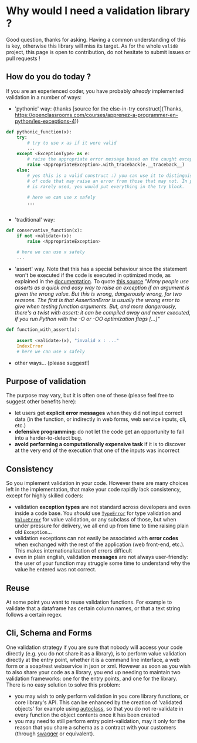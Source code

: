 # Why would I need a validation library ?

Good question, thanks for asking. Having a common understanding of this is key, otherwise this library will miss its target. As for the whole `valid8` project, this page is open to contribution, do not hesitate to submit issues or pull requests !

## How do you do today ?

If you are an experienced coder, you have probably *already* implemented validation in a number of ways:

 * 'pythonic' way: (thanks [source for the else-in-try construct](Thanks, https://openclassrooms.com/courses/apprenez-a-programmer-en-python/les-exceptions-4))

```python
def pythonic_function(x):
    try:
        # try to use x as if it were valid
        ...
    except <ExceptionType> as e:
        # raise the appropriate error message based on the caught exception
        raise <AppropriateException>.with_traceback(e.__traceback__)
    else:
        # yes this is a valid construct :) you can use it to distinguish the lines
        # of code that may raise an error from those that may not. In practice it
        # is rarely used, you would put everything in the try block. 
        
        # here we can use x safely
        ...
        
```

 * 'traditional' way:

```python
def conservative_function(x):
    if not <validate>(x):
        raise <AppropriateException>
    
    # here we can use x safely
    ...
```

 * 'assert' way. Note that this has a special behaviour since the statement won't be executed if the code is executed in optimized mode, as explained in the [documentation](https://docs.python.org/3/reference/simple_stmts.html#the-assert-statement). To quote [this source](https://mail.python.org/pipermail/python-list/2013-November/660568.html) *"Many people use asserts as a quick and easy way to raise an exception if 
an argument is given the wrong value. But this is wrong, dangerously wrong, for two reasons. The first is that AssertionError is usually the wrong error to give when testing function arguments. But, and more dangerously, there's a twist with assert: it can be 
compiled away and never executed, if you run Python with the -O or -OO 
optimization flags [...]"*

```python
def function_with_assert(x):
    
    assert <validate>(x), "invalid x : ..."
    IndexError
    # here we can use x safely
```

 * other ways... (please suggest!)

## Purpose of validation

The purpose may vary, but it is often one of these (please feel free to suggest other benefits here):

 * let users get **explicit error messages** when they did not input correct data (in the function, or indirectly in web forms, web service inputs, cli, etc.)
 * **defensive programming**: do not let the code get an opportunity to fall into a harder-to-detect bug.
 * **avoid performing a computationally expensive task** if it is to discover at the very end of the execution that one of the inputs was incorrect

## Consistency

So you implement validation in your code. However there are many choices left in the implementation, that make your code rapidly lack consistency, except for highly skilled coders:

 * validation **exception types** are not standard across developers and even inside a code base. You *should* use [`TypeError`](https://docs.python.org/3/library/exceptions.html#TypeError) for type validation and [`ValueError`](https://docs.python.org/3/library/exceptions.html#ValueError) for value validation, or any subclass of those, but when under pressure for delivery, we all end up from time to time raising plain old `Exception`... 
 * validation exceptions can not easily be associated with **error codes** when exchanged with the rest of the application (web front-end, etc.). This makes internationalization of errors difficult
 * even in plain english, validation **messages** are not always user-friendly: the user of your function may struggle some time to understand why the value he entered was not correct.

## Reuse

At some point you want to reuse validation functions. For example to validate that a dataframe has certain column names, or that a text string follows a certain regex.

## Cli, Schema and Forms

One validation strategy if you are sure that nobody will access your code directly (e.g. you do not share it as a library), is to perform value validation directly at the entry point, whether it is a command line interface, a web form or a soap/rest webservice in json or xml. However as soon as you wish to also share your code as a library, you end up needing to maintain two validation frameworks: one for the entry points, and one for the library. There is no easy solution to solve this problem:

 * you may wish to only perform validation in you core library functions, or core library's API. This can be enhanced by the creation of 'validated objects' for example using [autoclass](https://smarie.github.io/python-autoclass/), so that you do not re-validate in every function the object contents once it has been created
 * you may need to still perform entry point-validation, may it only for the reason that you share a schema as a contract with your customers (through [swagger](https://swagger.io/) or equivalent).
